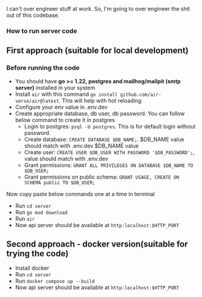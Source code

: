 I can't over engineer stuff at work. So, I'm going to over engineer the shit out of this codebase.

### How to run server code

## First approach (suitable for local development)

### Before running the code

- You should have **go >= 1.22, postgres and mailhog/mailpit (smtp server)** installed in your system
- Install `air` with this command `go install github.com/air-verse/air@latest`. This will help with hot reloading
- Configure your env value in .env.dev
- Create appropriate database, db user, db password. You can follow below command to create it in postgres
  - Login to postgres: `psql -U postgres`. This is for default login without password.
  - Create database: `CREATE DATABASE $DB_NAME;`. $DB_NAME value should match with .env.dev $DB_NAME value
  - Create user: `CREATE USER $DB_USER WITH PASSWORD '$DB_PASSWORD';`, value should match with .env.dev
  - Grant permissions: `GRANT ALL PRIVILEGES ON DATABASE $DB_NAME TO $DB_USER;`
  - Grant permissions on public schema: `GRANT USAGE, CREATE ON SCHEMA public TO $DB_USER;`

Now copy paste below commands one at a time in terminal

- Run `cd server`
- Run `go mod download`
- Run `air`
- Now api server should be available at `http:localhost:$HTTP_PORT`

## Second approach - docker version(suitable for trying the code)

- Install docker
- Run `cd server`
- Run `docker compose up --build`
- Now api server should be available at `http:localhost:$HTTP_PORT`
